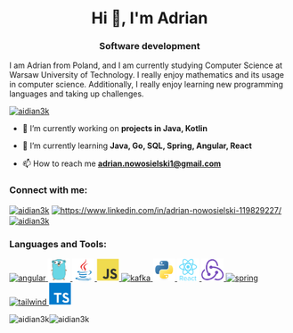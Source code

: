 <h1 align="center">Hi 👋, I'm Adrian</h1>
<h3 align="center">Software development</h3>

I am Adrian from Poland, and I am currently studying Computer Science at Warsaw University of Technology. I really enjoy mathematics and its usage in computer science. Additionally, I really enjoy learning new programming languages and taking up challenges. 

<p align="left"> <a href="https://twitter.com/aidian3k" target="blank"><img src="https://img.shields.io/twitter/follow/aidian3k?logo=twitter&style=for-the-badge" alt="aidian3k" /></a> </p>

- 🔭 I’m currently working on **projects in Java, Kotlin**

- 🌱 I’m currently learning **Java, Go, SQL, Spring, Angular, React**

- 📫 How to reach me **adrian.nowosielski1@gmail.com**

<h3 align="left">Connect with me:</h3>
<p align="left">
<a href="https://twitter.com/aidian3k" target="blank"><img align="center" src="https://raw.githubusercontent.com/rahuldkjain/github-profile-readme-generator/master/src/images/icons/Social/twitter.svg" alt="aidian3k" height="30" width="40" /></a>
<a href="https://linkedin.com/in/https://www.linkedin.com/in/adrian-nowosielski-119829227/" target="blank"><img align="center" src="https://raw.githubusercontent.com/rahuldkjain/github-profile-readme-generator/master/src/images/icons/Social/linked-in-alt.svg" alt="https://www.linkedin.com/in/adrian-nowosielski-119829227/" height="30" width="40" /></a>
<a href="https://www.leetcode.com/aidian3k" target="blank"><img align="center" src="https://raw.githubusercontent.com/rahuldkjain/github-profile-readme-generator/master/src/images/icons/Social/leet-code.svg" alt="aidian3k" height="30" width="40" /></a>
</p>

<h3 align="left">Languages and Tools:</h3>
<p align="left"> <a href="https://angular.io" target="_blank" rel="noreferrer"> <img src="https://angular.io/assets/images/logos/angular/angular.svg" alt="angular" width="40" height="40"/> </a> <a href="https://golang.org" target="_blank" rel="noreferrer"> <img src="https://raw.githubusercontent.com/devicons/devicon/master/icons/go/go-original.svg" alt="go" width="40" height="40"/> </a> <a href="https://www.java.com" target="_blank" rel="noreferrer"> <img src="https://raw.githubusercontent.com/devicons/devicon/master/icons/java/java-original.svg" alt="java" width="40" height="40"/> </a> <a href="https://developer.mozilla.org/en-US/docs/Web/JavaScript" target="_blank" rel="noreferrer"> <img src="https://raw.githubusercontent.com/devicons/devicon/master/icons/javascript/javascript-original.svg" alt="javascript" width="40" height="40"/> </a> <a href="https://kafka.apache.org/" target="_blank" rel="noreferrer"> <img src="https://www.vectorlogo.zone/logos/apache_kafka/apache_kafka-icon.svg" alt="kafka" width="40" height="40"/> </a> <a href="https://www.python.org" target="_blank" rel="noreferrer"> <img src="https://raw.githubusercontent.com/devicons/devicon/master/icons/python/python-original.svg" alt="python" width="40" height="40"/> </a> <a href="https://reactjs.org/" target="_blank" rel="noreferrer"> <img src="https://raw.githubusercontent.com/devicons/devicon/master/icons/react/react-original-wordmark.svg" alt="react" width="40" height="40"/> </a> <a href="https://redux.js.org" target="_blank" rel="noreferrer"> <img src="https://raw.githubusercontent.com/devicons/devicon/master/icons/redux/redux-original.svg" alt="redux" width="40" height="40"/> </a> <a href="https://spring.io/" target="_blank" rel="noreferrer"> <img src="https://www.vectorlogo.zone/logos/springio/springio-icon.svg" alt="spring" width="40" height="40"/> </a> <a href="https://tailwindcss.com/" target="_blank" rel="noreferrer"> <img src="https://www.vectorlogo.zone/logos/tailwindcss/tailwindcss-icon.svg" alt="tailwind" width="40" height="40"/> </a> <a href="https://www.typescriptlang.org/" target="_blank" rel="noreferrer"> <img src="https://raw.githubusercontent.com/devicons/devicon/master/icons/typescript/typescript-original.svg" alt="typescript" width="40" height="40"/> </a> </p>

<p><img align="left" src="https://github-readme-stats.vercel.app/api/top-langs?username=aidian3k&show_icons=true&locale=en&layout=compact" alt="aidian3k" /></p>

<p>&nbsp;<img align="left" src="https://github-readme-stats.vercel.app/api?username=aidian3k&show_icons=true&locale=en" alt="aidian3k" /></p>




